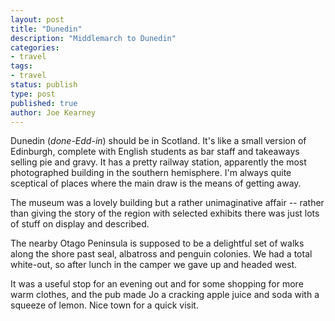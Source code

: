 ```yaml
---
layout: post
title: "Dunedin"
description: "Middlemarch to Dunedin"
categories:
- travel
tags:
- travel
status: publish
type: post
published: true
author: Joe Kearney
---
```


Dunedin (_done-Edd-in_) should be in Scotland. It's like a small version of Edinburgh, complete with English students as bar staff and takeaways selling pie and gravy. It has a pretty railway station, apparently the most photographed building in the southern hemisphere. I'm always quite sceptical of places where the main draw is the means of getting away.

The museum was a lovely building but a rather unimaginative affair -- rather than giving the story of the region with selected exhibits there was just lots of stuff on display and described.

The nearby Otago Peninsula is supposed to be a delightful set of walks along the shore past seal, albatross and penguin colonies. We had a total white-out, so after lunch in the camper we gave up and headed west.

It was a useful stop for an evening out and for some shopping for more warm clothes, and the pub made Jo a cracking apple juice and soda with a squeeze of lemon. Nice town for a quick visit.